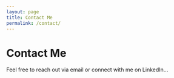 ```yaml
---
layout: page
title: Contact Me
permalink: /contact/
---
```


# Contact Me

Feel free to reach out via email or connect with me on LinkedIn...
